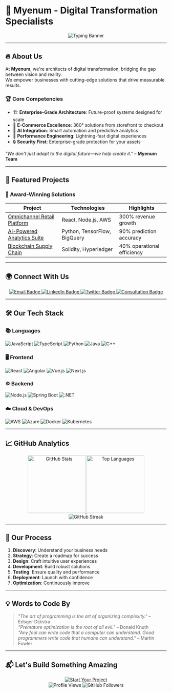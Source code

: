 # 🚀 Myenum - Digital Transformation Specialists

<div align="center">
  <img src="https://readme-typing-svg.demolab.com?font=Fira+Code&weight=600&size=24&duration=3000&pause=1000&color=4F8CC9&center=true&vCenter=true&width=500&lines=Building+the+Future%2C+One+Pixel+at+a+Time;Turning+Ideas+into+Digital+Reality;Your+Trusted+Technology+Partner;Innovation+Meets+Execution" alt="Typing Banner" />
</div>

---

## 🔥 About Us
At **Myenum**, we're architects of digital transformation, bridging the gap between vision and reality.  
We empower businesses with cutting-edge solutions that drive measurable results.

### 🏆 Core Competencies
- 🏗️ **Enterprise-Grade Architecture**: Future-proof systems designed for scale  
- 🛒 **E-Commerce Excellence**: 360° solutions from storefront to checkout  
- 🤖 **AI Integration**: Smart automation and predictive analytics  
- 🚀 **Performance Engineering**: Lightning-fast digital experiences  
- 🔒 **Security First**: Enterprise-grade protection for your assets  

*"We don't just adapt to the digital future—we help create it."* – **Myenum Team**

---

## 🌟 Featured Projects

### 🏅 Award-Winning Solutions
| Project | Technologies | Highlights |
|---------|--------------|------------|
| [Omnichannel Retail Platform](#) | React, Node.js, AWS | 300% revenue growth |
| [AI-Powered Analytics Suite](#) | Python, TensorFlow, BigQuery | 90% prediction accuracy |
| [Blockchain Supply Chain](#) | Solidity, Hyperledger | 40% operational efficiency |

---

## 🌍 Connect With Us

<div align="center">
  <a href="mailto:myenumam@gmail.com">
    <img src="https://img.shields.io/badge/📧_Email-D14836?style=for-the-badge&logo=gmail&logoColor=white" alt="Email Badge" />
  </a>
  <a href="https://linkedin.com/company/myenum">
    <img src="https://img.shields.io/badge/💼_LinkedIn-0077B5?style=for-the-badge&logo=linkedin&logoColor=white" alt="LinkedIn Badge" />
  </a>
  <a href="https://twitter.com/myenum">
    <img src="https://img.shields.io/badge/🐦_Twitter-1DA1F2?style=for-the-badge&logo=twitter&logoColor=white" alt="Twitter Badge" />
  </a>
  <a href="https://calendly.com/myenum/consultation">
    <img src="https://img.shields.io/badge/📅_Book_a_Consultation-008080?style=for-the-badge&logo=google-calendar&logoColor=white" alt="Consultation Badge" />
  </a>
</div>

---

## 🛠️ Our Tech Stack

### 📚 Languages
![JavaScript](https://img.shields.io/badge/-JavaScript-F7DF1E?logo=javascript&logoColor=black)
![TypeScript](https://img.shields.io/badge/-TypeScript-3178C6?logo=typescript&logoColor=white)
![Python](https://img.shields.io/badge/-Python-3776AB?logo=python&logoColor=white)
![Java](https://img.shields.io/badge/-Java-007396?logo=java&logoColor=white)
![C++](https://img.shields.io/badge/-C++-00599C?logo=c%2B%2B&logoColor=white)

### 🖥️ Frontend
![React](https://img.shields.io/badge/-React-61DAFB?logo=react&logoColor=black)
![Angular](https://img.shields.io/badge/-Angular-DD0031?logo=angular&logoColor=white)
![Vue.js](https://img.shields.io/badge/-Vue.js-4FC08D?logo=vuedotjs&logoColor=white)
![Next.js](https://img.shields.io/badge/-Next.js-000000?logo=nextdotjs&logoColor=white)

### ⚙️ Backend
![Node.js](https://img.shields.io/badge/-Node.js-339933?logo=nodedotjs&logoColor=white)
![Spring Boot](https://img.shields.io/badge/-Spring_Boot-6DB33F?logo=springboot&logoColor=white)
![.NET](https://img.shields.io/badge/-.NET-512BD4?logo=dotnet&logoColor=white)

### ☁️ Cloud & DevOps
![AWS](https://img.shields.io/badge/-AWS-232F3E?logo=amazonaws&logoColor=white)
![Azure](https://img.shields.io/badge/-Azure-0078D4?logo=microsoftazure&logoColor=white)
![Docker](https://img.shields.io/badge/-Docker-2496ED?logo=docker&logoColor=white)
![Kubernetes](https://img.shields.io/badge/-Kubernetes-326CE5?logo=kubernetes&logoColor=white)

---

## 📈 GitHub Analytics

<div align="center">
  <a href="https://github.com/myenum2412">
    <img height="180em" src="https://github-readme-stats.vercel.app/api?username=myenum2412&show_icons=true&theme=radical&include_all_commits=true&count_private=true&hide_border=true" alt="GitHub Stats" />
    <img height="180em" src="https://github-readme-stats.vercel.app/api/top-langs/?username=myenum2412&layout=compact&langs_count=8&theme=radical&hide_border=true" alt="Top Languages" />
  </a>
  <br/>
  <img src="https://github-readme-streak-stats.herokuapp.com/?user=myenum2412&theme=radical&hide_border=true" alt="GitHub Streak" />
</div>

---

## 🎯 Our Process

1. **Discovery**: Understand your business needs  
2. **Strategy**: Create a roadmap for success  
3. **Design**: Craft intuitive user experiences  
4. **Development**: Build robust solutions  
5. **Testing**: Ensure quality and performance  
6. **Deployment**: Launch with confidence  
7. **Optimization**: Continuously improve  

---

## 💡 Words to Code By
> *"The art of programming is the art of organizing complexity."* – Edsger Dijkstra  
> *"Premature optimization is the root of all evil."* – Donald Knuth  
> *"Any fool can write code that a computer can understand. Good programmers write code that humans can understand."* – Martin Fowler  

---

## 📬 Let's Build Something Amazing
<div align="center">
  <a href="mailto:myenumam@gmail.com">
    <img src="https://img.shields.io/badge/🚀_Start_Your_Project-FF6B6B?style=for-the-badge&logo=rocket&logoColor=white" alt="Start Your Project" />
  </a>
</div>

<div align="center">
  <img src="https://komarev.com/ghpvc/?username=myenum2412&label=Profile%20Views&color=0e75b6&style=flat" alt="Profile Views" />
  <img src="https://img.shields.io/github/followers/myenum2412?label=Follow&style=social" alt="GitHub Followers" />
</div>
